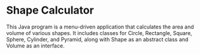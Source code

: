# Shape Calculator

This Java program is a menu-driven application that calculates the area and volume of various shapes. It includes classes for Circle, Rectangle, Square, Sphere, Cylinder, and Pyramid, along with Shape as an abstract class and Volume as an interface.

